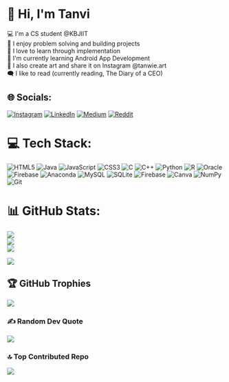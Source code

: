 # 💫 Hi, I'm Tanvi
💻 I'm a CS student @KBJIIT<br>🧩 I enjoy problem solving and building projects <br>📐 I love to learn through implementation<br>📱 I'm currently learning Android App Development<br>🎨 I also create art and share it on Instagram @tanwie.art<br>🗨️ I like to read (currently reading, The Diary of a CEO)<br>

## 🌐 Socials:
[![Instagram](https://img.shields.io/badge/Instagram-%23E4405F.svg?logo=Instagram&logoColor=white)](https://www.instagram.com/tanwie.art/) 
[![LinkedIn](https://img.shields.io/badge/LinkedIn-%230077B5.svg?logo=linkedin&logoColor=white)](https://www.linkedin.com/in/tanvi-suryawanshi-aa90042b6/) 
[![Medium](https://img.shields.io/badge/Medium-12100E?logo=medium&logoColor=white)](https://medium.com/@tanvisuryawanshi09) 
[![Reddit](https://img.shields.io/badge/Reddit-%23FF4500.svg?logo=Reddit&logoColor=white)](https://www.reddit.com/user/TanviSuryavanshi/) 

# 💻 Tech Stack:
![HTML5](https://img.shields.io/badge/html5-%23E34F26.svg?style=for-the-badge&logo=html5&logoColor=white) ![Java](https://img.shields.io/badge/java-%23ED8B00.svg?style=for-the-badge&logo=openjdk&logoColor=white) ![JavaScript](https://img.shields.io/badge/javascript-%23323330.svg?style=for-the-badge&logo=javascript&logoColor=%23F7DF1E) ![CSS3](https://img.shields.io/badge/css3-%231572B6.svg?style=for-the-badge&logo=css3&logoColor=white) ![C](https://img.shields.io/badge/c-%2300599C.svg?style=for-the-badge&logo=c&logoColor=white) ![C++](https://img.shields.io/badge/c++-%2300599C.svg?style=for-the-badge&logo=c%2B%2B&logoColor=white) ![Python](https://img.shields.io/badge/python-3670A0?style=for-the-badge&logo=python&logoColor=ffdd54) ![R](https://img.shields.io/badge/r-%23276DC3.svg?style=for-the-badge&logo=r&logoColor=white) ![Oracle](https://img.shields.io/badge/Oracle-F80000?style=for-the-badge&logo=oracle&logoColor=white) ![Firebase](https://img.shields.io/badge/firebase-%23039BE5.svg?style=for-the-badge&logo=firebase) ![Anaconda](https://img.shields.io/badge/Anaconda-%2344A833.svg?style=for-the-badge&logo=anaconda&logoColor=white) ![MySQL](https://img.shields.io/badge/mysql-4479A1.svg?style=for-the-badge&logo=mysql&logoColor=white) ![SQLite](https://img.shields.io/badge/sqlite-%2307405e.svg?style=for-the-badge&logo=sqlite&logoColor=white) ![Firebase](https://img.shields.io/badge/firebase-a08021?style=for-the-badge&logo=firebase&logoColor=ffcd34) ![Canva](https://img.shields.io/badge/Canva-%2300C4CC.svg?style=for-the-badge&logo=Canva&logoColor=white) ![NumPy](https://img.shields.io/badge/numpy-%23013243.svg?style=for-the-badge&logo=numpy&logoColor=white) ![Git](https://img.shields.io/badge/git-%23F05033.svg?style=for-the-badge&logo=git&logoColor=white)

# 📊 GitHub Stats:
![](https://github-readme-stats.vercel.app/api?username=TanviS3000&theme=radical&hide_border=false&include_all_commits=false&count_private=false)<br/>
![](https://github-readme-streak-stats.herokuapp.com/?user=TanviS3000&theme=radical&hide_border=false)<br/>
![](https://github-readme-stats.vercel.app/api/top-langs/?username=TanviS3000&theme=radical&hide_border=false&include_all_commits=false&count_private=false&layout=compact)

[![](https://visitcount.itsvg.in/api?id=TanviS3000&icon=0&color=0)](https://visitcount.itsvg.in)

## 🏆 GitHub Trophies
![](https://github-profile-trophy.vercel.app/?username=TanviS3000&theme=radical&no-frame=true&no-bg=false&margin-w=4)

### ✍️ Random Dev Quote
![](https://quotes-github-readme.vercel.app/api?type=vetical&theme=radical)

### 🔝 Top Contributed Repo
![](https://github-contributor-stats.vercel.app/api?username=TanviS3000&limit=5&theme=radical&combine_all_yearly_contributions=true)

